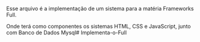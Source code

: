 Esse arquivo é a implementação de um sistema para a matéria Frameworks Full. 

Onde terá como componentes os sistemas HTML, CSS e JavaScript, junto com Banco de Dados Mysql#   I m p l e m e n t a - o - F u l l  
 